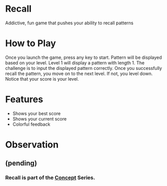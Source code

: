 # Recall
Addictive, fun game that pushes your ability to recall patterns

# How to Play
Once you launch the game, press any key to start. 
Pattern will be displayed based on your level.
Level 1 will display a pattern with length 1. The challenge is 
to input the displayed pattern correctly. Once you
successfully recall the pattern, you move on to the next level.
If not, you level down. Notice that your score is your level. 

# Features
- Shows your best score
- Shows your current score
- Colorful feedback

# Observation
(pending)
---
### Recall is part of the [Concept](https://github.com/azimex/Concept) Series.

